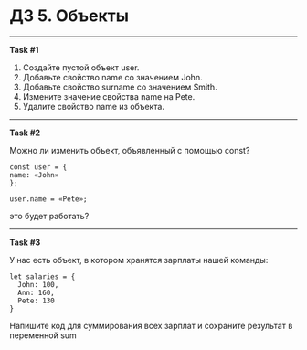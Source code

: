 # ДЗ 5. Объекты
<hr>

**Task #1**

1. Создайте пустой объект user.
2. Добавьте свойство name со значением John.
3. Добавьте свойство surname со значением Smith.
4. Измените значение свойства name на Pete.
5. Удалите свойство name из объекта.

<hr>

**Task #2**

Можно ли изменить объект, объявленный с помощью const?
```
const user = {
name: «John»
};

user.name = «Pete»;
```
это будет работать?

<hr>

**Task #3**

У нас есть объект, в котором хранятся зарплаты нашей команды:
```
let salaries = {
  John: 100,
  Ann: 160,
  Pete: 130
}
```
Напишите код для суммирования всех зарплат и сохраните результат в переменной sum